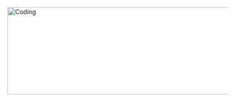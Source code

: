 <img align="top" height = 200 alt="Coding" width="900" src="https://www.google.com/url?sa=i&url=https%3A%2F%2Fblog.phonepe.com%2Ffind-your-friends-and-transfer-money-with-a-click-136b103c9bc2&psig=AOvVaw02EsAonnyTLfsyJveJONvK&ust=1676614202843000&source=images&cd=vfe&ved=0CA8QjRxqFwoTCNi1nuKwmf0CFQAAAAAdAAAAABAZ.gif">
